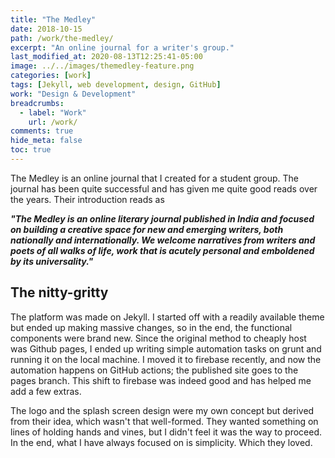 ```yaml
---
title: "The Medley"
date: 2018-10-15
path: /work/the-medley/
excerpt: "An online journal for a writer's group."
last_modified_at: 2020-08-13T12:25:41-05:00
image: ../../images/themedley-feature.png
categories: [work]
tags: [Jekyll, web development, design, GitHub]
work: "Design & Development"
breadcrumbs:
  - label: "Work"
    url: /work/
comments: true
hide_meta: false
toc: true
---
```


The Medley is an online journal that I created for a student group. The journal has been quite successful and has given me quite good reads over the years. Their introduction reads as

_**"The Medley is an online literary journal published in India and focused on building a creative space for new and emerging writers, both nationally and internationally. We welcome narratives from writers and poets of all walks of life, work that is acutely personal and emboldened by its universality."**_

## The nitty-gritty

The platform was made on Jekyll. I started off with a readily available theme but ended up making massive changes, so in the end, the functional components were brand new. Since the original method to cheaply host was Github pages, I ended up writing simple automation tasks on grunt and running it on the local machine. I moved it to firebase recently, and now the automation happens on GitHub actions; the published site goes to the pages branch. This shift to firebase was indeed good and has helped me add a few extras.

The logo and the splash screen design were my own concept but derived from their idea, which wasn't that well-formed. They wanted something on lines of holding hands and vines, but I didn't feel it was the way to proceed. In the end, what I have always focused on is simplicity. Which they loved.
